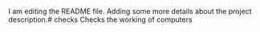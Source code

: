 I am editing the README file. Adding some more details about the project description.# checks
Checks the working of computers
